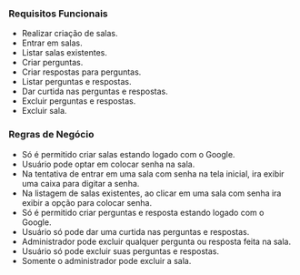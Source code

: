 



### Requisitos Funcionais
 - Realizar criação de salas.
 - Entrar em salas.
 - Listar salas existentes.
 - Criar perguntas.
 - Criar respostas para perguntas.
 - Listar perguntas e respostas.
 - Dar curtida nas perguntas e respostas.
 - Excluir perguntas e respostas.
 - Excluir sala.
  
### Regras de Negócio

 - Só é permitido criar salas estando logado com o Google.
 - Usuário pode optar em colocar senha na sala.
 - Na tentativa de entrar em uma sala com senha na tela inicial, ira exibir uma caixa para digitar a senha.
 - Na listagem de salas existentes, ao clicar em uma sala com senha ira exibir a opção para colocar senha.
 - Só é permitido criar perguntas e resposta estando logado com o Google.
 - Usuário só pode dar uma curtida nas perguntas e respostas.
 - Administrador pode excluir qualquer pergunta ou resposta feita na sala.
 - Usuário só pode excluir suas perguntas e respostas.
 - Somente o administrador pode excluir a sala.
